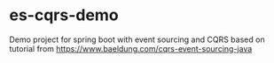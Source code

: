 # es-cqrs-demo

Demo project for spring boot with event sourcing and CQRS based on tutorial from https://www.baeldung.com/cqrs-event-sourcing-java
